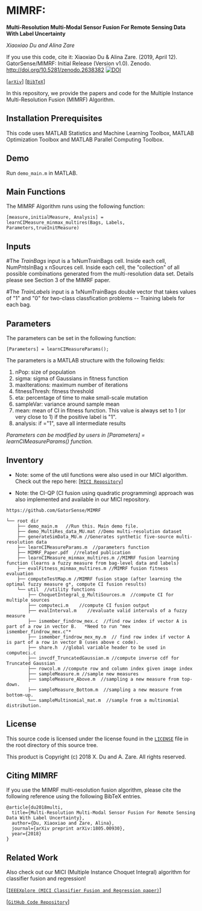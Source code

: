 # MIMRF:
**Multi-Resolution Multi-Modal Sensor Fusion For Remote Sensing Data With Label Uncertainty**

_Xiaoxiao Du and Alina Zare_

If you use this code, cite it: Xiaoxiao Du & Alina Zare. (2019, April 12). GatorSense/MIMRF: Initial Release (Version v1.0). Zenodo. http://doi.org/10.5281/zenodo.2638382 [![DOI](https://zenodo.org/badge/DOI/10.5281/zenodo.2638382.svg)](https://doi.org/10.5281/zenodo.2638382)

[[`arXiv`](https://arxiv.org/abs/1805.00930)] [[`BibTeX`](#CitingMIMRF)]


In this repository, we provide the papers and code for the Multiple Instance Multi-Resolution Fusion (MIMRF) Algorithm.

## Installation Prerequisites

This code uses MATLAB Statistics and Machine Learning Toolbox,
MATLAB Optimization Toolbox and MATLAB Parallel Computing Toolbox.

## Demo

Run `demo_main.m` in MATLAB.

## Main Functions

The MIMRF Algorithm runs using the following function:

```[measure,initialMeasure, Analysis] = learnCIMeasure_minmax_multires(Bags, Labels, Parameters,trueInitMeasure)```


## Inputs

#The *TrainBags* input is a 1xNumTrainBags cell. Inside each cell, NumPntsInBag x nSources cell. Inside each cell, the "collection" of all possible combinations generated from the multi-resolution data set. Details please see Section 3 of the MIMRF paper.

#The *TrainLabels* input is a 1xNumTrainBags double vector that takes values of "1" and "0" for two-class classfication problems -- Training labels for each bag.


## Parameters
The parameters can be set in the following function:

```[Parameters] = learnCIMeasureParams();```

The parameters is a MATLAB structure with the following fields:
1. nPop: size of population
2. sigma: sigma of Gaussians in fitness function
3. maxIterations: maximum number of iterations
4. fitnessThresh: fitness threshold
5. eta: percentage of time to make small-scale mutation
6. sampleVar: variance around sample mean
7. mean: mean of CI in fitness function. This value is always set to 1 (or very close to 1) if the positive label is "1".
8. analysis: if ="1", save all intermediate results

*Parameters can be modified by users in [Parameters] = learnCIMeasureParams() function.*

## Inventory

* Note: some of the util functions were also used in our MICI algorithm. Check out the repo here: [[`MICI Repository`](https://github.com/GatorSense/MICI)]

* Note: the CI-QP (CI fusion using quadratic programming) approach was also implemented and available in our MICI repository.

```
https://github.com/GatorSense/MIMRF

└── root dir
    ├── demo_main.m   //Run this. Main demo file.
    ├── demo_MultiRes_data_MU.mat //Demo multi-resolution dataset
    ├── generateSimData_MU.m //Generates synthetic five-source multi-resolution data
    ├── learnCIMeasureParams.m  //parameters function
    ├── MIMRF_Paper.pdf  //related publication
    ├── learnCIMeasure_minmax_multires.m //MIMRF fusion learning function (learns a fuzzy measure from bag-level data and labels)
    ├── evalFitness_minmax_multires.m //MIMRF fusion fitness evaluation
    ├── computeTestMap.m //MIMRF fusion stage (after learning the optimal fuzzy measure g*, compute CI fusion results)
    └── util  //utility functions
        ├── ChoquetIntegral_g_MultiSources.m  //compute CI for multiple sources
        ├── computeci.m    //compute CI fusion output
        ├── evalInterval.m    //evaluate valid intervals of a fuzzy measure
        ├── ismember_findrow_mex.c  //find row index if vector A is part of a row in vector B.   *Need to run "mex ismember_findrow_mex.c"*
        ├── ismember_findrow_mex_my.m  // find row index if vector A is part of a row in vector B (uses above c code).
        ├── share.h  //global variable header to be used in computeci.c
        ├── invcdf_TruncatedGaussian.m //compute inverse cdf for Truncated Gaussian
        ├── rowcol.m //compute row and column index given image index
        ├── sampleMeasure.m //sample new measures
        ├── sampleMeasure_Above.m  //sampling a new measure from top-down.
        ├── sampleMeasure_Bottom.m  //sampling a new measure from bottom-up.
        └── sampleMultinomial_mat.m  //sample from a multinomial distribution.

```

## License

This source code is licensed under the license found in the [`LICENSE`](LICENSE) file in the root directory of this source tree.

This product is Copyright (c) 2018 X. Du and A. Zare. All rights reserved.

## <a name="CitingMIMRF"></a>Citing MIMRF

If you use the MIMRF multi-resolution fusion algorithm, please cite the following reference using the following BibTeX entries.
```
@article{du2018multi,
  title={Multi-Resolution Multi-Modal Sensor Fusion For Remote Sensing Data With Label Uncertainty},
  author={Du, Xiaoxiao and Zare, Alina},
  journal={arXiv preprint arXiv:1805.00930},
  year={2018}
}
```

## <a name="Related Work"></a>Related Work

Also check out our MICI (Multiple Instance Choquet Integral) algorithm for classifier fusion and regression!

[[`IEEEXplore (MICI Classifier Fusion and Regression paper)`](https://ieeexplore.ieee.org/document/8528500)]

[[`GitHub Code Repository`](https://github.com/GatorSense/MICI)]

